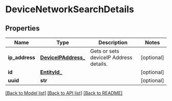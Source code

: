 # DeviceNetworkSearchDetails

## Properties
Name | Type | Description | Notes
------------ | ------------- | ------------- | -------------
**ip_address** | [**DeviceIPAddress_**](DeviceIPAddress_.md) | Gets or sets deviceIP Address details. | [optional] 
**id** | [**EntityId_**](EntityId_.md) |  | [optional] 
**uuid** | **str** |  | [optional] 

[[Back to Model list]](../README.md#documentation-for-models) [[Back to API list]](../README.md#documentation-for-api-endpoints) [[Back to README]](../README.md)


